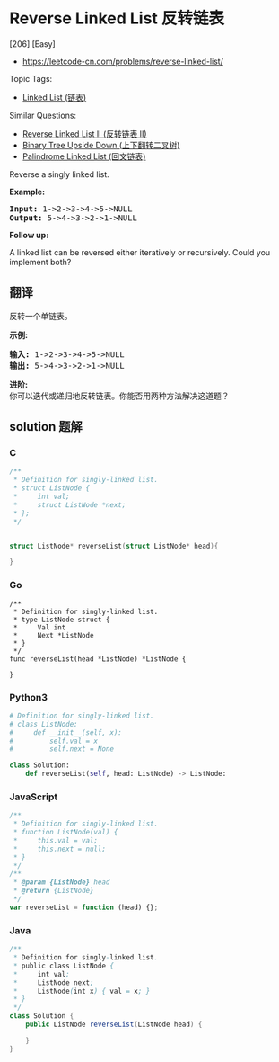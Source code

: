 # Reverse Linked List 反转链表

[206] [Easy]

- https://leetcode-cn.com/problems/reverse-linked-list/

Topic Tags:

- [Linked List (链表)](https://leetcode-cn.com/tag/linked-list/)

Similar Questions:

- [Reverse Linked List II (反转链表 II)](https://leetcode-cn.com/problems/reverse-linked-list-ii/)
- [Binary Tree Upside Down (上下翻转二叉树)](https://leetcode-cn.com/problems/binary-tree-upside-down/)
- [Palindrome Linked List (回文链表)](https://leetcode-cn.com/problems/palindrome-linked-list/)

Reverse a singly linked list.

**Example:**

<pre><strong>Input:</strong> 1-&gt;2-&gt;3-&gt;4-&gt;5-&gt;NULL
<strong>Output:</strong> 5-&gt;4-&gt;3-&gt;2-&gt;1-&gt;NULL
</pre>

**Follow up:**

A linked list can be reversed either iteratively or recursively. Could you implement both?

## 翻译

反转一个单链表。

**示例:**

<pre><strong>输入:</strong> 1-&gt;2-&gt;3-&gt;4-&gt;5-&gt;NULL
<strong>输出:</strong> 5-&gt;4-&gt;3-&gt;2-&gt;1-&gt;NULL</pre>

**进阶:**  
你可以迭代或递归地反转链表。你能否用两种方法解决这道题？

## solution 题解

### C

```c
/**
 * Definition for singly-linked list.
 * struct ListNode {
 *     int val;
 *     struct ListNode *next;
 * };
 */


struct ListNode* reverseList(struct ListNode* head){

}


```

### Go

```golang
/**
 * Definition for singly-linked list.
 * type ListNode struct {
 *     Val int
 *     Next *ListNode
 * }
 */
func reverseList(head *ListNode) *ListNode {

}
```

### Python3

```python
# Definition for singly-linked list.
# class ListNode:
#     def __init__(self, x):
#         self.val = x
#         self.next = None

class Solution:
    def reverseList(self, head: ListNode) -> ListNode:
```

### JavaScript

```javascript
/**
 * Definition for singly-linked list.
 * function ListNode(val) {
 *     this.val = val;
 *     this.next = null;
 * }
 */
/**
 * @param {ListNode} head
 * @return {ListNode}
 */
var reverseList = function (head) {};
```

### Java

```java
/**
 * Definition for singly-linked list.
 * public class ListNode {
 *     int val;
 *     ListNode next;
 *     ListNode(int x) { val = x; }
 * }
 */
class Solution {
    public ListNode reverseList(ListNode head) {

    }
}
```
